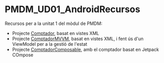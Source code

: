 # PMDM_UD01_AndroidRecursos

Recursos per a la unitat 1 del mòdul de PMDM:

* Projecte [Comptador](Comptador), basat en vistes XML
* Projecte [ComptadorMVVM](ComptadorMVVM), basat en vistes XML, i fent ús d'un ViewModel per a la gestió de l'estat
* Projecte [ComptadorComposable](ComptadorComposasble), amb el comptador basat en Jetpack COmpose
